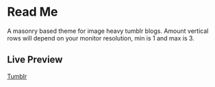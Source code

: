 # Read Me

A masonry based theme for image heavy tumblr blogs. Amount vertical rows will depend on your monitor resolution, min is 1 and max is 3. 

## Live Preview

[Tumblr](http://visual-ideas-theme.tumblr.com/)
